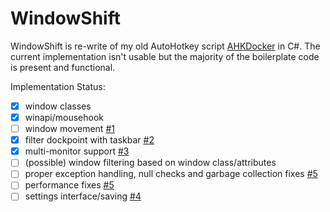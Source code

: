 # WindowShift
WindowShift is re-write of my old AutoHotkey script [AHKDocker](https://www.autohotkey.com/boards/viewtopic.php?f=6&t=7095) in C#.
The current implementation isn't usable but the majority of the boilerplate code is present and functional.

Implementation Status:
- [x] window classes
- [x] winapi/mousehook
- [ ] window movement [#1](https://github.com/KuroiLight/WindowShift/issues/1)
- [x] filter dockpoint with taskbar [#2](https://github.com/KuroiLight/WindowShift/issues/2)
- [x] multi-monitor support [#3](https://github.com/KuroiLight/WindowShift/issues/3)
- [ ] \(possible) window filtering based on window class/attributes
- [ ] proper exception handling, null checks and garbage collection fixes [#5](https://github.com/KuroiLight/WindowShift/issues/5)
- [ ] performance fixes [#5](https://github.com/KuroiLight/WindowShift/issues/5)
- [ ] settings interface/saving [#4](https://github.com/KuroiLight/WindowShift/issues/4)
